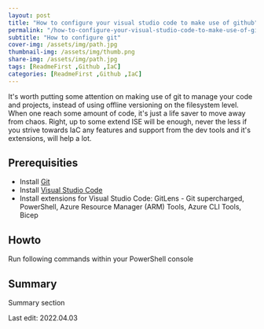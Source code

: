 ```yaml
---
layout: post
title: "How to configure your visual studio code to make use of github"
permalink: "/how-to-configure-your-visual-studio-code-to-make-use-of-github/"
subtitle: "How to configure git"
cover-img: /assets/img/path.jpg
thumbnail-img: /assets/img/thumb.png
share-img: /assets/img/path.jpg
tags: [ReadmeFirst ,Github ,IaC]
categories: [ReadmeFirst ,Github ,IaC]
---
```

It's worth putting some attention on making use of git to manage your code and projects, instead of using offline versioning on the filesystem level. When one reach some amount of code, it's just a life saver to move away from chaos. Right, up to some extend ISE will be enough, never the less if you strive towards IaC any features and support from the dev tools and it's extensions, will help a lot.

## Prerequisities

+ Install [Git](https://git-scm.com/downloads)
+ Install [Visual Studio Code](https://code.visualstudio.com/)
+ Install extensions for Visual Studio Code: GitLens - Git supercharged, PowerShell, Azure Resource Manager (ARM) Tools, Azure CLI Tools, Bicep

## Howto

Run following commands within your PowerShell console

## Summary

Summary section

Last edit: 2022.04.03

